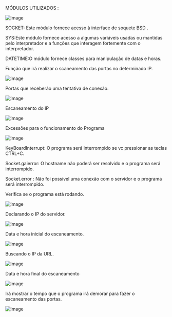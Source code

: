 MÓDULOS UTILIZADOS :

![image](https://user-images.githubusercontent.com/82813718/133996518-3402d7f8-6f34-4d31-a397-9dc2a1fb2c2a.png)

SOCKET: Este módulo fornece acesso à interface de soquete BSD . 

SYS:Este módulo fornece acesso a algumas variáveis usadas ou mantidas pelo interpretador e a funções que interagem fortemente com o interpretador. 

DATETIME:O módulo fornece classes para manipulação de datas e horas.


Função que irá realizar o scaneamento das portas no determinado IP.

![image](https://user-images.githubusercontent.com/82813718/133997069-60be8ee3-8669-4bc7-8a1a-914d22ec73fb.png)


Portas que receberão uma tentativa de conexão.

![image](https://user-images.githubusercontent.com/82813718/133997175-aa516c56-d6f4-42bb-8243-9786660b8b11.png)


Escaneamento do IP 

![image](https://user-images.githubusercontent.com/82813718/133997361-df4467e3-52a4-4371-b07e-820583d6d497.png)

Excessões para o funcionamento do Programa 

![image](https://user-images.githubusercontent.com/82813718/133997495-feacb022-6dbc-48df-a2a7-ae9fde73b054.png)

KeyBoardInterrupt: O programa será interrompido se vc pressionar as teclas CTRL+C.

Socket.gaierror: O hostname não poderá ser resolvido e o programa será interrompido. 

Socket.error : Não foi possível uma conexão com o servidor e o programa será interrompido.

Verifica se o programa está rodando.

![image](https://user-images.githubusercontent.com/82813718/133998738-63678316-85e4-434a-b217-170ab932d088.png)

Declarando o IP do servidor. 

![image](https://user-images.githubusercontent.com/82813718/133998862-dda73299-d04b-461b-aac9-d0b6091f93c6.png)

Data e hora inicial do escaneamento. 

![image](https://user-images.githubusercontent.com/82813718/133999067-b70abc23-87b5-47b2-b4ca-d4b1535f745c.png)

Buscando o IP da URL.

![image](https://user-images.githubusercontent.com/82813718/133999160-c3938212-8f2b-461c-85e8-957516551698.png)

Data e hora final do escaneamento 

![image](https://user-images.githubusercontent.com/82813718/133999265-68006b22-86a9-4cde-8850-f71ff922bf11.png)

Irá mostrar o tempo que o programa irá demorar para fazer o escaneamento das portas.

![image](https://user-images.githubusercontent.com/82813718/133999427-09c1f5cf-2caf-47bf-a741-dccb3a97c651.png)









